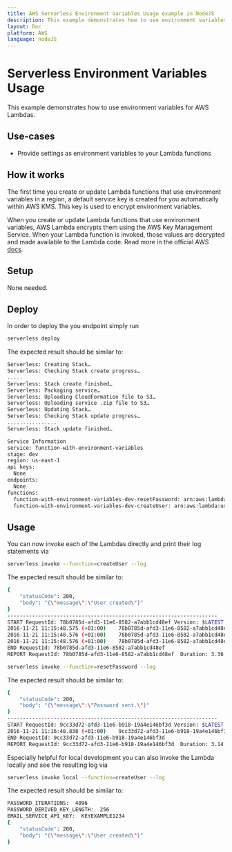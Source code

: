 ```yaml
---
title: AWS Serverless Environment Variables Usage example in NodeJS
description: This example demonstrates how to use environment variables for AWS Lambdas.
layout: Doc
platform: AWS
language: nodeJS
---
```

# Serverless Environment Variables Usage

This example demonstrates how to use environment variables for AWS Lambdas.

## Use-cases

- Provide settings as environment variables to your Lambda functions

## How it works

The first time you create or update Lambda functions that use environment variables in a region, a default service key is created for you automatically within AWS KMS. This key is used to encrypt environment variables.

When you create or update Lambda functions that use environment variables, AWS Lambda encrypts them using the AWS Key Management Service. When your Lambda function is invoked, those values are decrypted and made available to the Lambda code. Read more in the official AWS [docs](http://docs.aws.amazon.com/lambda/latest/dg/env_variables.html).

## Setup

None needed.

## Deploy

In order to deploy the you endpoint simply run

```bash
serverless deploy
```

The expected result should be similar to:

```bash
Serverless: Creating Stack…
Serverless: Checking Stack create progress…
.....
Serverless: Stack create finished…
Serverless: Packaging service…
Serverless: Uploading CloudFormation file to S3…
Serverless: Uploading service .zip file to S3…
Serverless: Updating Stack…
Serverless: Checking Stack update progress…
................
Serverless: Stack update finished…

Service Information
service: function-with-environment-variables
stage: dev
region: us-east-1
api keys:
  None
endpoints:
  None
functions:
  function-with-environment-variables-dev-resetPassword: arn:aws:lambda:us-east-1:377024778620:function:function-with-environment-variables-dev-resetPassword
  function-with-environment-variables-dev-createUser: arn:aws:lambda:us-east-1:377024778620:function:function-with-environment-variables-dev-createUser
```

## Usage

You can now invoke each of the Lambdas directly and print their log statements via

```bash
serverless invoke --function=createUser --log
```

The expected result should be similar to:

```bash
{
    "statusCode": 200,
    "body": "{\"message\":\"User created\"}"
}
--------------------------------------------------------------------
START RequestId: 78b0785d-afd3-11e6-8582-a7abb1cd48ef Version: $LATEST
2016-11-21 11:15:48.575 (+01:00)	78b0785d-afd3-11e6-8582-a7abb1cd48ef	PASSWORD_ITERATIONS:  4096
2016-11-21 11:15:48.576 (+01:00)	78b0785d-afd3-11e6-8582-a7abb1cd48ef	PASSWORD_DERIVED_KEY_LENGTH:  256
2016-11-21 11:15:48.576 (+01:00)	78b0785d-afd3-11e6-8582-a7abb1cd48ef	EMAIL_SERVICE_API_KEY:  KEYEXAMPLE1234
END RequestId: 78b0785d-afd3-11e6-8582-a7abb1cd48ef
REPORT RequestId: 78b0785d-afd3-11e6-8582-a7abb1cd48ef	Duration: 3.36 ms	Billed Duration: 100 ms 	Memory Size: 1024 MB	Max Memory Used: 15 MB
```

```bash
serverless invoke --function=resetPassword --log
```

The expected result should be similar to:

```bash
{
    "statusCode": 200,
    "body": "{\"message\":\"Password sent.\"}"
}
--------------------------------------------------------------------
START RequestId: 9cc33d72-afd3-11e6-b918-19a4e146bf3d Version: $LATEST
2016-11-21 11:16:48.838 (+01:00)	9cc33d72-afd3-11e6-b918-19a4e146bf3d	EMAIL_SERVICE_API_KEY:  KEYEXAMPLE1234
END RequestId: 9cc33d72-afd3-11e6-b918-19a4e146bf3d
REPORT RequestId: 9cc33d72-afd3-11e6-b918-19a4e146bf3d	Duration: 3.14 ms	Billed Duration: 100 ms 	Memory Size: 1024 MB	Max Memory Used: 15 MB
```

Especially helpful for local development you can also invoke the Lambda locally and see the resulting log via

```bash
serverless invoke local --function=createUser --log
```

The expected result should be similar to:

```bash
PASSWORD_ITERATIONS:  4096
PASSWORD_DERIVED_KEY_LENGTH:  256
EMAIL_SERVICE_API_KEY:  KEYEXAMPLE1234
{
    "statusCode": 200,
    "body": "{\"message\":\"User created\"}"
}
```
